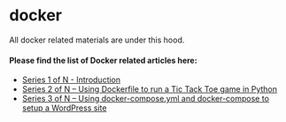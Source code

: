 # docker
All docker related materials are under this hood.

#### Please find the list of Docker related articles here:
- [Series 1 of N - Introduction](https://github.com/naeemmohd/docker/tree/master/Docker%20101/Series%201%20of%20N%20-%20Introduction)
- [Series 2 of N – Using Dockerfile to run a Tic Tack Toe game in Python](https://github.com/naeemmohd/docker/tree/master/Docker%20101/Series%202%20of%20N%20%E2%80%93%20Using%20Dockerfile%20to%20run%20a%20Tic%20Tack%20Toe%20game%20in%20Python)
- [Series 3 of N – Using docker-compose.yml and docker-compose to setup a WordPress site](https://github.com/naeemmohd/docker/tree/master/Docker%20101/Series%203%20of%20N%20%E2%80%93%20Using%20docker-compose.yml%20and%20docker-compose%20to%20setup%20a%20WordPress%20site)
